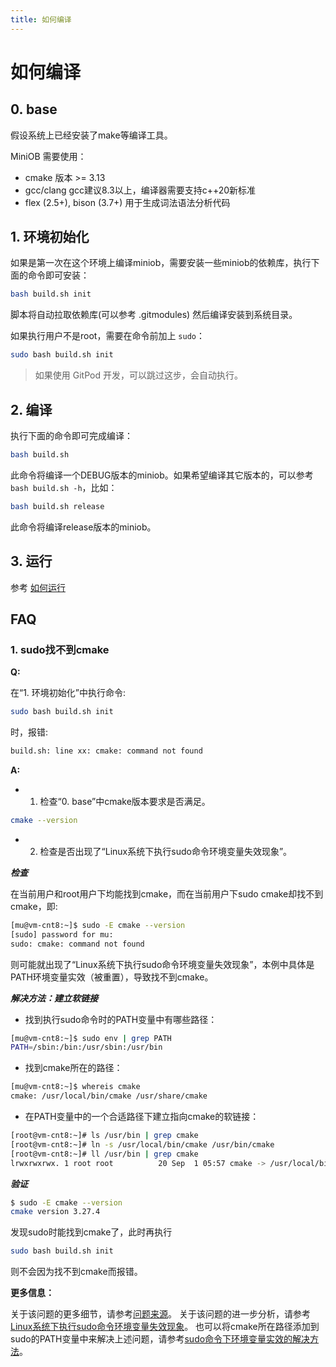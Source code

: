 ```yaml
---
title: 如何编译
---
```


# 如何编译

## 0. base

假设系统上已经安装了make等编译工具。

MiniOB 需要使用：

- cmake 版本 >= 3.13
- gcc/clang gcc建议8.3以上，编译器需要支持c++20新标准
- flex (2.5+), bison (3.7+) 用于生成词法语法分析代码

## 1. 环境初始化

如果是第一次在这个环境上编译miniob，需要安装一些miniob的依赖库，执行下面的命令即可安装：

```bash
bash build.sh init
```

脚本将自动拉取依赖库(可以参考 .gitmodules) 然后编译安装到系统目录。

如果执行用户不是root，需要在命令前加上 `sudo`：

```bash
sudo bash build.sh init
```

> 如果使用 GitPod 开发，可以跳过这步，会自动执行。

## 2. 编译

执行下面的命令即可完成编译：

```bash
bash build.sh
```

此命令将编译一个DEBUG版本的miniob。如果希望编译其它版本的，可以参考 `bash build.sh -h`，比如：

```bash
bash build.sh release
```

此命令将编译release版本的miniob。

## 3. 运行

参考 [如何运行](how_to_run.md)

## FAQ

### 1. sudo找不到cmake

**Q:**

在“1. 环境初始化”中执行命令:

```bash
sudo bash build.sh init
```

时，报错:

```bash
build.sh: line xx: cmake: command not found
```

**A:**

- 1. 检查“0. base”中cmake版本要求是否满足。

```bash
cmake --version
```

- 2. 检查是否出现了“Linux系统下执行sudo命令环境变量失效现象”。

***检查***

在当前用户和root用户下均能找到cmake，而在当前用户下sudo cmake却找不到cmake，即:

```bash
[mu@vm-cnt8:~]$ sudo -E cmake --version
[sudo] password for mu: 
sudo: cmake: command not found
```

则可能就出现了“Linux系统下执行sudo命令环境变量失效现象”，本例中具体是PATH环境变量实效（被重置），导致找不到cmake。

***解决方法：建立软链接***

- 找到执行sudo命令时的PATH变量中有哪些路径：

```bash
[mu@vm-cnt8:~]$ sudo env | grep PATH
PATH=/sbin:/bin:/usr/sbin:/usr/bin
```

- 找到cmake所在的路径：

```bash
[mu@vm-cnt8:~]$ whereis cmake
cmake: /usr/local/bin/cmake /usr/share/cmake
```

- 在PATH变量中的一个合适路径下建立指向cmake的软链接：

```bash
[root@vm-cnt8:~]# ls /usr/bin | grep cmake
[root@vm-cnt8:~]# ln -s /usr/local/bin/cmake /usr/bin/cmake
[root@vm-cnt8:~]# ll /usr/bin | grep cmake
lrwxrwxrwx. 1 root root          20 Sep  1 05:57 cmake -> /usr/local/bin/cmake
```

***验证***

```bash
$ sudo -E cmake --version
cmake version 3.27.4
```

发现sudo时能找到cmake了，此时再执行

```bash
sudo bash build.sh init
```

则不会因为找不到cmake而报错。

**更多信息：**

关于该问题的更多细节，请参考[问题来源](https://ask.oceanbase.com/t/topic/35604437/7)。
关于该问题的进一步分析，请参考[Linux系统下执行sudo命令环境变量失效现象](https://zhuanlan.zhihu.com/p/669332689)。
也可以将cmake所在路径添加到sudo的PATH变量中来解决上述问题，请参考[sudo命令下环境变量实效的解决方法](https://www.cnblogs.com/xiao-xiaoyang/p/17444600.html)。
